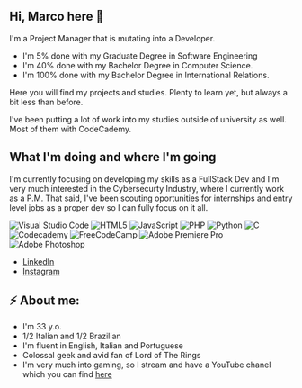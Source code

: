 ## Hi, Marco here 👋

I'm a Project Manager that is mutating into a Developer.

- I'm 5% done with my Graduate Degree in Software Engineering
- I'm 40% done with my Bachelor Degree in Computer Science.
- I'm 100% done with my Bachelor Degree in International Relations.

Here you will find my projects and studies. Plenty to learn yet, but always a bit less than before.

I've been putting a lot of work into my studies outside of university as well. Most of them with CodeCademy.

## What I'm doing and where I'm going

I'm currently focusing on developing my skills as a FullStack Dev and I'm very much interested in the Cybersecurty Industry, where I currently work as a P.M.
That said, I've been scouting oportunities for internships and entry level jobs as a proper dev so I can fully focus on it all.

![Visual Studio Code](https://img.shields.io/badge/Visual%20Studio%20Code-0078d7.svg?style=for-the-badge&logo=visual-studio-code&logoColor=white)
![HTML5](https://img.shields.io/badge/html5-%23E34F26.svg?style=for-the-badge&logo=html5&logoColor=white)
![JavaScript](https://img.shields.io/badge/javascript-%23323330.svg?style=for-the-badge&logo=javascript&logoColor=%23F7DF1E)
![PHP](https://img.shields.io/badge/php-%23777BB4.svg?style=for-the-badge&logo=php&logoColor=white)
![Python](https://img.shields.io/badge/python-3670A0?style=for-the-badge&logo=python&logoColor=ffdd54)
![C](https://img.shields.io/badge/c-%2300599C.svg?style=for-the-badge&logo=c&logoColor=white)
![Codecademy](https://img.shields.io/badge/Codecademy-FFF0E5?style=for-the-badge&logo=codecademy&logoColor=1F243A)
![FreeCodeCamp](https://img.shields.io/badge/Freecodecamp-%23123.svg?&style=for-the-badge&logo=freecodecamp&logoColor=green)
![Adobe Premiere Pro](https://img.shields.io/badge/Adobe%20Premiere%20Pro-9999FF.svg?style=for-the-badge&logo=Adobe%20Premiere%20Pro&logoColor=white)
![Adobe Photoshop](https://img.shields.io/badge/adobe%20photoshop-%2331A8FF.svg?style=for-the-badge&logo=adobe%20photoshop&logoColor=white)

- [LinkedIn](https://www.linkedin.com/in/marco-bernasconi-p-p-m-%C2%AE-b122a158/)
- [Instagram](https://www.instagram.com/donbernasconi/)

## ⚡ About me:

- I'm 33 y.o.
- 1/2 Italian and 1/2 Brazilian
- I'm fluent in English, Italian and Portuguese
- Colossal geek and avid fan of Lord of The Rings
- I'm very much into gaming, so I stream and have a YouTube chanel which you can find [here](https://www.youtube.com/@O_Etrurian)
<!--
**thebernasconi/thebernasconi** is a ✨ _special_ ✨ repository because its `README.md` (this file) appears on your GitHub profile.

Here are some ideas to get you started:

- 🔭 I’m currently working on ...
- 🌱 I’m currently learning ...
- 👯 I’m looking to collaborate on ...
- 🤔 I’m looking for help with ...
- 💬 Ask me about ...
- 📫 How to reach me: ...
- 😄 Pronouns: ...
- ⚡ Fun fact: ...
-->

